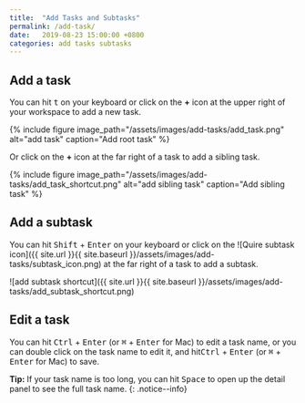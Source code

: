 ```yaml
---
title:  "Add Tasks and Subtasks"
permalink: /add-task/
date:   2019-08-23 15:00:00 +0800
categories: add tasks subtasks
---
```

## Add a task

You can hit <kbd>t</kbd> on your keyboard or click on the **+** icon at the upper right of your workspace to add a new task. 


{% include figure image_path="/assets/images/add-tasks/add_task.png" alt="add task" caption="Add root task" %}
 

Or click on the **+** icon at the far right of a task to add a sibling task.


{% include figure image_path="/assets/images/add-tasks/add_task_shortcut.png" alt="add sibling task" caption="Add sibling task" %}

## Add a subtask

You can hit <kbd>Shift</kbd> + <kbd>Enter</kbd> on your keyboard or click on the ![Quire subtask icon]({{ site.url }}{{ site.baseurl }}/assets/images/add-tasks/subtask_icon.png) at the far right of a task to add a subtask. 

![add subtask shortcut]({{ site.url }}{{ site.baseurl }}/assets/images/add-tasks/add_subtask_shortcut.png)

## Edit a task

You can hit <kbd>Ctrl</kbd> + <kbd>Enter</kbd> (or <kbd>⌘</kbd> + <kbd>Enter</kbd> for Mac) to edit a task name, or you can double click on the task name to edit it, and hit<kbd>Ctrl</kbd> + <kbd>Enter</kbd> (or <kbd>⌘</kbd> + <kbd>Enter</kbd> for Mac) to save.

**Tip:** If your task name is too long, you can hit <kbd>Space</kbd> to open up the detail panel to see the full task name. 
{: .notice--info}

